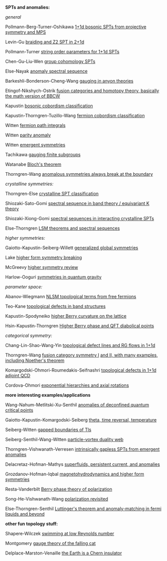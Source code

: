 **SPTs and anomalies:**

*general*

Pollmann-Berg-Turner-Oshikawa [1+1d bosonic SPTs from projective symmetry and MPS](https://arxiv.org/abs/0909.4059)

Levin-Gu [braiding and Z2 SPT in 2+1d](https://arxiv.org/abs/1202.3120)

Pollmann-Turner [string order parameters for 1+1d SPTs](https://arxiv.org/abs/1204.0704)

Chen-Gu-Liu-Wen [group cohomology SPTs](https://arxiv.org/abs/1301.0861)

Else-Nayak [anomaly spectral sequence](https://arxiv.org/abs/1409.5436)

Barkeshli-Bonderson-Cheng-Wang [gauging in anyon theories](https://arxiv.org/abs/1410.4540)

Etingof-Nikshych-Ostrik [fusion categories and homotopy theory, basically the math version of BBCW](https://arxiv.org/abs/0909.3140)

Kapustin [bosonic cobordism classification](https://arxiv.org/abs/1403.1467)

Kapustin-Thorngren-Tuzillo-Wang [fermion cobordism classification](https://arxiv.org/abs/1406.7329)

Witten [fermion path integrals](https://arxiv.org/abs/1508.04715)

Witten [parity anomaly](https://arxiv.org/abs/1605.02391)

Witten [emergent symmetries](https://arxiv.org/abs/1710.01791)

Tachikawa [gauging finite subgroups](https://arxiv.org/abs/1712.09542)

Watanabe [Bloch's theorem](https://arxiv.org/abs/1904.02700)

Thorngren-Wang [anomalous symmetries always break at the boundary](https://arxiv.org/abs/2012.15861)

*crystalline symmetries:*

Thorngren-Else [crystalline SPT classification](https://arxiv.org/abs/1612.00846)

Shiozaki-Sato-Gomi [spectral sequence in band theory / equivariant K theory](https://arxiv.org/abs/1802.06694)

Shiozaki-Xiong-Gomi [spectral sequences in interacting crystalline SPTs](https://arxiv.org/abs/1810.00801)

Else-Thorngren [LSM theorems and spectral sequences](https://arxiv.org/abs/1907.08204)

*higher symmetries:*

Gaiotto-Kapustin-Seiberg-Willett [generalized global symmetries](https://arxiv.org/abs/1412.5148)

Lake [higher form symmetry breaking](https://arxiv.org/abs/1802.07747)

McGreevy [higher symmetry review](https://arxiv.org/abs/2204.03045)

Harlow-Ooguri [symmetries in quantum gravity](https://arxiv.org/abs/1810.05338)

*parameter space:*

Abanov-Wiegmann [NLSM topological terms from free fermions](https://arxiv.org/abs/hep-th/9911025)

Teo-Kane [topological defects in band structures](https://arxiv.org/abs/1006.0690)

Kapustin-Spodyneiko [higher Berry curvature on the lattice](https://arxiv.org/abs/2001.03454)

Hsin-Kapustin-Thorngren [Higher Berry phase and QFT diabolical points](https://arxiv.org/abs/2004.10758)

*categorical symmetry:*

Chang-Lin-Shao-Wang-Yin [topological defect lines and RG flows in 1+1d](https://arxiv.org/abs/1802.04445)

Thorngren-Wang [fusion category symmetry I](https://arxiv.org/abs/1912.02817) [and II, with many examples, including Noether's theorem](https://arxiv.org/abs/2106.12577)

Komargodski-Ohmori-Roumedakis-Seifnashri [topological defects in 1+1d adjoint QCD](https://arxiv.org/abs/2008.07567)

Cordova-Ohmori [exponential hierarchies and axial rotations](https://arxiv.org/abs/2205.06243)

**more interesting examples/applications**

Wang-Nahum-Metlitski-Xu-Senthil [anomalies of deconfined quantum critical points](https://arxiv.org/abs/1703.02426)

Gaiotto-Kapustin-Komargodski-Seiberg [theta, time reversal, temperature](https://arxiv.org/abs/1703.00501)

Seiberg-Witten [gapped boundaries of TIs](https://arxiv.org/abs/1602.04251)

Seiberg-Senthil-Wang-Witten [particle-vortex duality web](https://arxiv.org/abs/1606.01989)

Thorngren-Vishwanath-Verresen [intrinsically gapless SPTs from emergent anomalies](https://arxiv.org/abs/2008.06638)

Delacretaz-Hofman-Mathys [superfluids, persistent current, and anomalies](https://arxiv.org/abs/1908.06977)

Grozdanov-Hofman-Iqbal [magnetohydrodynamics and higher form symmetries](https://arxiv.org/abs/1610.07392)

Resta-Vanderbilt [Berry phase theory of polarization](http://www.physics.rutgers.edu/~dhv/pubs/local_copy/dv_fchap.pdf)

Song-He-Vishwanath-Wang [polarization revisited](https://arxiv.org/abs/1909.08637)

Else-Thorngren-Senthil [Luttinger's theorem and anomaly-matching in fermi liquids and beyond](https://arxiv.org/abs/2007.07896)


**other fun topology stuff:**

Shapere-Wilczek [swimming at low Reynolds number](https://www.physics.utoronto.ca/~poppitz/poppitz/PHY1530_files/ShapereLowR.pdf)

Montgomery [gauge theory of the falling cat](https://montgomery.math.ucsc.edu/papers/cat.PDF)

Delplace-Marston-Venaille [the Earth is a Chern insulator](https://arxiv.org/abs/1702.07583)

